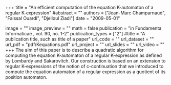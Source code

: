 +++
title = "An efficient computation of the equation K-automaton of a regular K-expression"
#abstract = ""
authors = ["Jean-Marc Champarnaud", "Faissal Ouardi", "Djelloul Ziadi"]
date = "2009-05-01"

image = ""
image_preview = ""
math = false
publication = "in Fundamenta Informaticae , vol. 90, no. 1-2"
publication_types = ["2"]
#title = "A publication title, such as title of a paper"
url_code = ""
url_dataset = ""
url_pdf = "pdf/Kequations.pdf"
url_project = ""
url_slides = ""
url_video = ""
+++
The aim of this paper is to describe a quadratic algorithm for computing the equation
K-automaton of a regular K-expression as defined by Lombardy and Sakarovitch. Our construction
is based on an extension to regular K-expressions of the notion of c-continuation that we introduced
to compute the equation automaton of a regular expression as a quotient of its position automaton.
